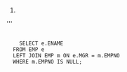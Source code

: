 1.
'''
<pre>
  <code>
    SELECT e.ENAME
  FROM EMP e
  LEFT JOIN EMP m ON e.MGR = m.EMPNO
  WHERE m.EMPNO IS NULL;
  </code>
</pre>


